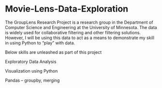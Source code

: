 # Movie-Lens-Data-Exploration
The GroupLens Research Project is a research group in the Department of Computer Science and Engineering at the University of Minnesota. The data is widely used for collaborative filtering and other filtering solutions. However, I will be using this data to act as a means to demonstrate my skill in using Python to “play” with data.

Below skills are unleashed as part of this project

Exploratory Data Analysis

Visualization using Python

Pandas – groupby, merging
